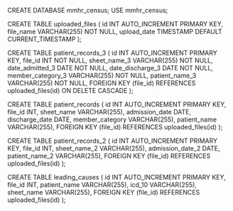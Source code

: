 CREATE DATABASE mmhr_census;
USE mmhr_census;

CREATE TABLE uploaded_files (
    id INT AUTO_INCREMENT PRIMARY KEY,
    file_name VARCHAR(255) NOT NULL,
    upload_date TIMESTAMP DEFAULT CURRENT_TIMESTAMP
);

CREATE TABLE patient_records_3 (
    id INT AUTO_INCREMENT PRIMARY KEY,
    file_id INT NOT NULL,
    sheet_name_3 VARCHAR(255) NOT NULL,
    date_admitted_3 DATE NOT NULL,
    date_discharge_3 DATE NOT NULL,
    member_category_3 VARCHAR(255) NOT NULL,
    patient_name_3 VARCHAR(255) NOT NULL,
    FOREIGN KEY (file_id) REFERENCES uploaded_files(id) ON DELETE CASCADE
);

CREATE TABLE patient_records (
    id INT AUTO_INCREMENT PRIMARY KEY,
    file_id INT,
    sheet_name VARCHAR(255),
    admission_date DATE,
    discharge_date DATE,
    member_category VARCHAR(255),
    patient_name VARCHAR(255),
    FOREIGN KEY (file_id) REFERENCES uploaded_files(id)
);

CREATE TABLE patient_records_2 (
    id INT AUTO_INCREMENT PRIMARY KEY,
    file_id INT,
    sheet_name_2 VARCHAR(255),
    admission_date_2 DATE,
    patient_name_2 VARCHAR(255),
    FOREIGN KEY (file_id) REFERENCES uploaded_files(id)
);

CREATE TABLE leading_causes (
    id INT AUTO_INCREMENT PRIMARY KEY,
    file_id INT,
    patient_name VARCHAR(255),
    icd_10 VARCHAR(255),
    sheet_name VARCHAR(255),
    FOREIGN KEY (file_id) REFERENCES uploaded_files(id)
);

